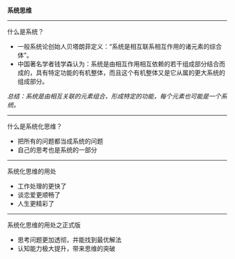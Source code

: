 **系统思维**

---

什么是系统？

* 一般系统论创始人贝塔朗菲定义：“系统是相互联系相互作用的诸元素的综合体”。
* 中国著名学者钱学森认为：系统是由相互作用相互依赖的若干组成部分结合而成的，具有特定功能的有机整体，而且这个有机整体又是它从属的更大系统的组成部分。

_总结：系统是由相互关联的元素组合，形成特定的功能，每个元素也可能是一个系统。_

---

什么是系统化思维？

* 把所有的问题都当成系统的问题
* 自己的思考也是系统的一部分

---

系统化思维的用处

* 工作处理的更快了
* 谈恋爱更顺畅了
* 人生更精彩了

---

系统化思维的用处之正式版

* 思考问题更加透彻，并能找到最优解法
* 认知能力极大提升，带来思维的突破